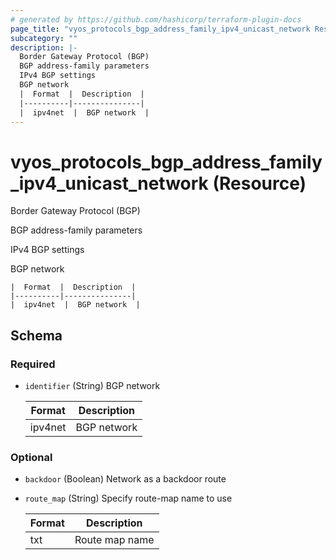 ```yaml
---
# generated by https://github.com/hashicorp/terraform-plugin-docs
page_title: "vyos_protocols_bgp_address_family_ipv4_unicast_network Resource - vyos"
subcategory: ""
description: |-
  Border Gateway Protocol (BGP)
  BGP address-family parameters
  IPv4 BGP settings
  BGP network
  |  Format  |  Description  |
  |----------|---------------|
  |  ipv4net  |  BGP network  |
---
```


# vyos_protocols_bgp_address_family_ipv4_unicast_network (Resource)

Border Gateway Protocol (BGP)

BGP address-family parameters

IPv4 BGP settings

BGP network

    |  Format  |  Description  |
    |----------|---------------|
    |  ipv4net  |  BGP network  |



<!-- schema generated by tfplugindocs -->
## Schema

### Required

- `identifier` (String) BGP network

    |  Format  |  Description  |
    |----------|---------------|
    |  ipv4net  |  BGP network  |

### Optional

- `backdoor` (Boolean) Network as a backdoor route
- `route_map` (String) Specify route-map name to use

    |  Format  |  Description  |
    |----------|---------------|
    |  txt  |  Route map name  |
